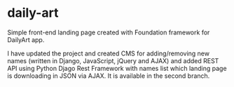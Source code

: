 # daily-art
Simple front-end landing page created with Foundation framework for DailyArt app.

I have updated the project and created CMS for adding/removing new names (written in Django, JavaScript, jQuery and AJAX) and added REST API using Python Djago Rest Framework with names list which landing page is downloading in JSON via AJAX. It is available in the second branch.
